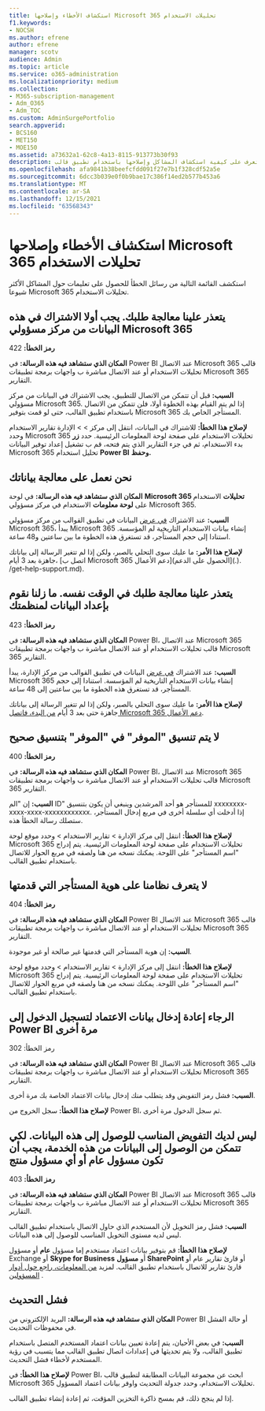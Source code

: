 ```yaml
---
title: استكشاف الأخطاء وإصلاحها Microsoft 365 تحليلات الاستخدام
f1.keywords:
- NOCSH
ms.author: efrene
author: efrene
manager: scotv
audience: Admin
ms.topic: article
ms.service: o365-administration
ms.localizationpriority: medium
ms.collection:
- M365-subscription-management
- Adm_O365
- Adm_TOC
ms.custom: AdminSurgePortfolio
search.appverid:
- BCS160
- MET150
- MOE150
ms.assetid: a73632a1-62c8-4a13-8115-913773b30f93
description: تعرف على كيفية استكشاف المشاكل وإصلاحها باستخدام تطبيق قالب Microsoft 365 تحليلات الاستخدام.
ms.openlocfilehash: afa9841b38beefcfdd091f27e7b1f328cdf52a5e
ms.sourcegitcommit: 6dcc3b039e0f0b9bae17c386f14ed2b577b453a6
ms.translationtype: MT
ms.contentlocale: ar-SA
ms.lasthandoff: 12/15/2021
ms.locfileid: "63568343"
---
```

# <a name="troubleshooting-microsoft-365-usage-analytics"></a>استكشاف الأخطاء وإصلاحها Microsoft 365 تحليلات الاستخدام

استكشف القائمة التالية من رسائل الخطأ للحصول على تعليمات حول المشاكل الأكثر شيوعا Microsoft 365 تحليلات الاستخدام.
  
    
## <a name="we-are-unable-to-process-your-request-you-have-to-first-subscribe-to-this-data-from-the-microsoft-365-admin-center"></a>يتعذر علينا معالجة طلبك. يجب أولا الاشتراك في هذه البيانات من مركز مسؤولي Microsoft 365

 **رمز الخطأ:** 422 
  
 **المكان الذي ستشاهد فيه هذه الرسالة:** في Power BI عند الاتصال Microsoft 365 قالب تحليلات الاستخدام أو عند الاتصال مباشرة ب واجهات برمجة تطبيقات Microsoft 365 التقارير. 
  
 **السبب:** قبل أن تتمكن من الاتصال للتطبيق، يجب الاشتراك في البيانات من مركز مسؤولي Microsoft 365. إذا لم يتم القيام بهذه الخطوة أولا، فلن تتمكن من الاتصال باستخدام تطبيق القالب، حتى لو قمت بتوفير Microsoft 365 المستأجر الخاص بك. 
  
 **لإصلاح هذا الخطأ:** للاشتراك في البيانات، انتقل إلى مركز \>  \> الإدارة تقارير الاستخدام وحدد Microsoft 365 تحليلات الاستخدام على صفحة لوحة المعلومات الرئيسية.<a href="https://go.microsoft.com/fwlink/p/?linkid=2074756" target="_blank"></a> حدد **زر** بدء الاستخدام، ثم في جزء التقارير  الذي يتم فتحه، قم ب تشغيل إعداد توفير البيانات Microsoft 365 تحليل استخدام **Power BI** **وحفظ.**
  
## <a name="we-are-processing-your-data"></a>نحن نعمل على معالجة بياناتك

 **المكان الذي ستشاهد فيه هذه الرسالة:** في لوحة **Microsoft 365 تحليلات** الاستخدام على **لوحة معلومات** الاستخدام في مركز مسؤولي Microsoft 365. 
  
 **السبب:** عند الاشتراك [في عرض](enable-usage-analytics.md) البيانات في تطبيق القوالب من مركز مسؤولي Microsoft 365، يبدأ Microsoft 365 إنشاء بيانات الاستخدام التاريخية لم المؤسسة. استنادا إلى حجم المستأجر، قد تستغرق هذه الخطوة ما بين ساعتين و48 ساعة. 
  
 **لإصلاح هذا الأمر:** ما عليك سوى التحلي بالصبر، ولكن إذا لم تتغير الرسالة  إلى بياناتك جاهزة بعد 3 أيام، [اتصل ب Microsoft 365 دعم الأعمال](الحصول على الدعم](.). /get-help-support.md).
  
## <a name="we-are-unable-to-process-your-request-at-this-time-we-are-still-preparing-the-data-for-your-organization"></a>يتعذر علينا معالجة طلبك في الوقت نفسه. ما زلنا نقوم بإعداد البيانات لمنظمتك

 **رمز الخطأ:** 423 
  
 **المكان الذي ستشاهد فيه هذه الرسالة:** في Power BI، عند الاتصال Microsoft 365 قالب تحليلات الاستخدام أو عند الاتصال مباشرة ب واجهات برمجة تطبيقات Microsoft 365 التقارير. 
  
 **السبب:** عند الاشتراك [في عرض](enable-usage-analytics.md) البيانات في تطبيق القوالب من مركز الإدارة، يبدأ Microsoft 365 إنشاء بيانات الاستخدام التاريخية لم المؤسسة. استنادا إلى حجم المستأجر، قد تستغرق هذه الخطوة ما بين ساعتين إلى 48 ساعة. 
  
 **لإصلاح هذا الأمر:** ما عليك سوى التحلي بالصبر، ولكن إذا لم تتغير الرسالة  إلى بياناتك جاهزة حتى بعد 3 أيام [من البدء، فاتصل Microsoft 365 دعم الأعمال](../../business-video/get-help-support.md).
  
## <a name="the-tenant-id-you-provided-is-not-in-the-correct-format"></a>لا يتم تنسيق "الموفر" في "الموفر" بتنسيق صحيح

 **رمز الخطأ:** 400 
  
 **المكان الذي ستشاهد فيه هذه الرسالة:** في Power BI، عند الاتصال Microsoft 365 قالب تحليلات الاستخدام أو عند الاتصال مباشرة ب واجهات برمجة تطبيقات Microsoft 365 التقارير. 
  
 **السبب:** إن "الم ID" للمستأجر هو أحد المرشدين وينبغي أن يكون بتنسيق xxxxxxxx-xxxx-xxxx-xxxxxxxxxxxx. إذا أدخلت أي سلسلة أخرى في مربع إدخال المستأجر، ستصلك رسالة الخطأ هذه. 
  
 **لإصلاح هذا الخطأ:** انتقل <a href="https://go.microsoft.com/fwlink/p/?linkid=2074756" target="_blank"></a> إلى مركز الإدارة  \> تقارير الاستخدام \> وحدد موقع لوحة Microsoft 365 تحليلات الاستخدام على صفحة لوحة المعلومات الرئيسية. يتم إدراج "اسم المستأجر" على اللوحة. يمكنك نسخه من هنا ولصقه في مربع الحوار للاتصال باستخدام تطبيق القالب. 
  
## <a name="the-tenant-id-you-provided-is-not-recognized-by-our-system"></a>لا يتعرف نظامنا على هوية المستأجر التي قدمتها

 **رمز الخطأ:** 404 
  
 **المكان الذي ستشاهد فيه هذه الرسالة:** في Power BI عند الاتصال Microsoft 365 قالب تحليلات الاستخدام أو عند الاتصال مباشرة ب واجهات برمجة تطبيقات Microsoft 365 التقارير. 
  
 **السبب:** إن هوية المستأجر التي قدمتها غير صالحة أو غير موجودة. 
  
 **لإصلاح هذا الخطأ:** انتقل <a href="https://go.microsoft.com/fwlink/p/?linkid=2074756" target="_blank"></a> إلى مركز الإدارة  \> تقارير الاستخدام \> وحدد موقع لوحة Microsoft 365 تحليلات الاستخدام على صفحة لوحة المعلومات الرئيسية. يتم إدراج "اسم المستأجر" على اللوحة. يمكنك نسخه من هنا ولصقه في مربع الحوار للاتصال باستخدام تطبيق القالب. 
  
## <a name="please-re-enter-your-credentials-to-sign-in-to-power-bi-again"></a>الرجاء إعادة إدخال بيانات الاعتماد لتسجيل الدخول إلى Power BI مرة أخرى

رمز الخطأ: 302
  
 **المكان الذي ستشاهد فيه هذه الرسالة:** في Power BI عند الاتصال Microsoft 365 قالب تحليلات الاستخدام أو عند الاتصال مباشرة ب واجهات برمجة تطبيقات Microsoft 365 التقارير. 
  
 **السبب:** فشل رمز التفويض وقد يتطلب منك إدخال بيانات الاعتماد الخاصة بك مرة أخرى. 
  
 **لإصلاح هذا الخطأ:** سجل الخروج من Power BI، ثم سجل الدخول مرة أخرى. 
  
## <a name="you-do-not-have-the-right-authorization-to-access-to-this-data-to-be-able-to-gain-access-to-the-data-from-this-service-you-need-to-be-either-a-global-admin-or-any-one-of-the-product-admins"></a>ليس لديك التفويض المناسب للوصول إلى هذه البيانات. لكي تتمكن من الوصول إلى البيانات من هذه الخدمة، يجب أن تكون مسؤول عام أو أي مسؤول منتج

 **رمز الخطأ:** 403 
  
 **المكان الذي ستشاهد فيه هذه الرسالة:** في Power BI عند الاتصال Microsoft 365 قالب تحليلات الاستخدام أو عند الاتصال مباشرة ب واجهات برمجة تطبيقات Microsoft 365 التقارير. 
  
 **السبب:** فشل رمز التخويل لأن المستخدم الذي حاول الاتصال باستخدام تطبيق القالب ليس لديه مستوى التخويل المناسب للوصول إلى هذه البيانات. 
  
 **لإصلاح هذا الخطأ:** قم بتوفير بيانات اعتماد مستخدم إما مسؤول **عام** أو مسؤول Exchange أو **Skype for Business** أو **مسؤول SharePoint** أو قارئ تقارير عام أو قارئ تقارير للاتصال باستخدام تطبيق القالب.   لمزيد [من المعلومات، راجع حول أدوار المسؤولين](../add-users/about-admin-roles.md) . 
  
## <a name="refresh-failed"></a>فشل التحديث

 **المكان الذي ستشاهد فيه هذه الرسالة:** البريد الإلكتروني من Power BI أو حالة الفشل في محفوظات التحديث. 
  
 **السبب:** في بعض الأحيان، يتم إعادة تعيين بيانات اعتماد المستخدم المتصل باستخدام تطبيق القالب، ولا يتم تحديثها في إعدادات اتصال تطبيق القالب مما يتسبب في رؤية المستخدم لأخطاء فشل التحديث. 
  
 **لإصلاح هذا الخطأ:** في Power BI، ابحث عن مجموعة البيانات المطابقة لتطبيق قالب Microsoft 365 تحليلات الاستخدام، وحدد جدولة التحديث واوفر بيانات اعتماد المسؤول. 
  
إذا لم ينجح ذلك، قم بمسح ذاكرة التخزين المؤقت، ثم إعادة إنشاء تطبيق القالب.
  
  
